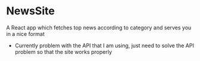 # NewsSite
A React app which fetches top news according to category and serves you in a nice format
- Currently problem with the API that I am using, just need to solve the API problem so that the site works properly
